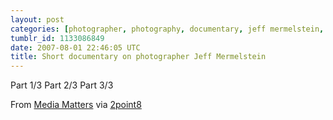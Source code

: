 ```yaml
---
layout: post
categories: [photographer, photography, documentary, jeff mermelstein, portrait]
tumblr_id: 1133086849  
date: 2007-08-01 22:46:05 UTC
title: Short documentary on photographer Jeff Mermelstein
---
```


Part 1/3
<object width="425" height="350" type="application/x-shockwave-flash" data="http://www.youtube.com/v/uuXcm35m50Y"> <param name="movie" value="http://www.youtube.com/v/uuXcm35m50Y" /><param name="wmode" value="transparent" /></object>
Part 2/3
<object width="425" height="350" type="application/x-shockwave-flash" data="http://www.youtube.com/v/-vhWLEBimLg"> <param name="movie" value="http://www.youtube.com/v/-vhWLEBimLg" /><param name="wmode" value="transparent" /></object>
Part 3/3
<object width="425" height="350" type="application/x-shockwave-flash" data="http://www.youtube.com/v/RXdE9yU5IM0"> <param name="movie" value="http://www.youtube.com/v/RXdE9yU5IM0" /><param name="wmode" value="transparent" /></object>

From <a href="http://www.thirteen.org/mediamatters/303/photo.html">Media Matters</a> via <a href="http://2point8.whileseated.org/?p=237">2point8</a>
